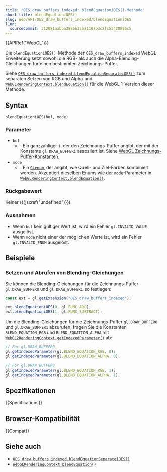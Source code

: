 ```yaml
---
title: "OES_draw_buffers_indexed: blendEquationiOES()-Methode"
short-title: blendEquationiOES()
slug: Web/API/OES_draw_buffers_indexed/blendEquationiOES
l10n:
  sourceCommit: 312081aabba3885b35a81107b3c2fc53428896c5
---
```


{{APIRef("WebGL")}}

Die `blendEquationiOES()`-Methode der `OES_draw_buffers_indexed` WebGL-Erweiterung setzt sowohl die RGB- als auch die Alpha-Blending-Gleichungen für einen bestimmten Zeichnungs-Puffer.

Siehe [`OES_draw_buffers_indexed.blendEquationSeparateiOES()`](/de/docs/Web/API/OES_draw_buffers_indexed/blendEquationSeparateiOES) zum separaten Setzen von RGB und Alpha und [`WebGLRenderingContext.blendEquation()`](/de/docs/Web/API/WebGLRenderingContext/blendEquation) für die WebGL 1-Version dieser Methode.

## Syntax

```js-nolint
blendEquationiOES(buf, mode)
```

### Parameter

- `buf`
  - : Ein ganzzahliger `i`, der den Zeichnungs-Puffer angibt, der mit der Konstante `gl.DRAW_BUFFERi` assoziiert ist. Siehe [WebGL Zeichnungs-Puffer-Konstanten](/de/docs/Web/API/WebGL_API/Constants#draw_buffers).
- `mode`
  - : Ein [`GLenum`](/de/docs/Web/API/WebGL_API/Types), der angibt, wie Quell- und Ziel-Farben kombiniert werden. Akzeptiert dieselben Enums wie der `mode`-Parameter in [`WebGLRenderingContext.blendEquation()`](/de/docs/Web/API/WebGLRenderingContext/blendEquation).

### Rückgabewert

Keiner ({{jsxref("undefined")}}).

### Ausnahmen

- Wenn `buf` kein gültiger Wert ist, wird ein Fehler `gl.INVALID_VALUE` ausgelöst.
- Wenn `mode` nicht einer der möglichen Werte ist, wird ein Fehler `gl.INVALID_ENUM` ausgelöst.

## Beispiele

### Setzen und Abrufen von Blending-Gleichungen

Sie können die Blending-Gleichungen für die Zeichnungs-Puffer `gl.DRAW_BUFFER0` und `gl.DRAW_BUFFER1` so festlegen:

```js
const ext = gl.getExtension("OES_draw_buffers_indexed");

ext.blendEquationiOES(0, gl.FUNC_ADD);
ext.blendEquationiOES(1, gl.FUNC_SUBTRACT);
```

Um die Blending-Gleichungen für die Zeichnungs-Puffer `gl.DRAW_BUFFER0` und `gl.DRAW_BUFFER1` abzurufen, fragen Sie die Konstanten `BLEND_EQUATION_RGB` und `BLEND_EQUATION_ALPHA` mit [`WebGL2RenderingContext.getIndexedParameter()`](/de/docs/Web/API/WebGL2RenderingContext/getIndexedParameter) ab:

```js
// For gl.DRAW_BUFFER0
gl.getIndexedParameter(gl.BLEND_EQUATION_RGB, 0);
gl.getIndexedParameter(gl.BLEND_EQUATION_ALPHA, 0);

// For gl.DRAW_BUFFER0
gl.getIndexedParameter(gl.BLEND_EQUATION_RGB, 1);
gl.getIndexedParameter(gl.BLEND_EQUATION_ALPHA, 1);
```

## Spezifikationen

{{Specifications}}

## Browser-Kompatibilität

{{Compat}}

## Siehe auch

- [`OES_draw_buffers_indexed.blendEquationSeparateiOES()`](/de/docs/Web/API/OES_draw_buffers_indexed/blendEquationSeparateiOES)
- [`WebGLRenderingContext.blendEquation()`](/de/docs/Web/API/WebGLRenderingContext/blendEquation)

